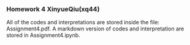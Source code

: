 
### Homework 4 XinyueQiu(xq44)
All of the codes and interpretations are stored inside the file: Assignment4.pdf. A markdown version of codes and interpretation are stored in Assignment4.ipynb.
